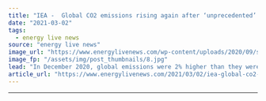 ```yaml
---
title: "IEA -  Global CO2 emissions rising again after ‘unprecedented’ fall in 2020"
date: "2021-03-02"
tags: 
  - energy live news
source: "energy live news"
image_url: "https://www.energylivenews.com/wp-content/uploads/2020/09/shutterstock_516231499.jpg"
image_fp: "/assets/img/post_thumbnails/8.jpg"
lead: "In December 2020, global emissions were 2% higher than they were in the same month a year earlier, new report finds"
article_url: "https://www.energylivenews.com/2021/03/02/iea-global-co2-emissions-rising-again-after-unprecedented-fall-in-2020/"
---
```


---
